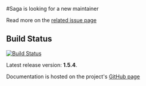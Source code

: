 #Saga is looking for a new maintainer

Read more on the [related issue page](https://github.com/timurstrekalov/saga/issues/122)

## Build Status
[![Build Status](https://secure.travis-ci.org/timurstrekalov/saga.png?branch=master)](http://travis-ci.org/timurstrekalov/saga)

Latest release version: **1.5.4**. 

Documentation is hosted on the project's [GitHub page](http://timurstrekalov.github.com/saga/)
